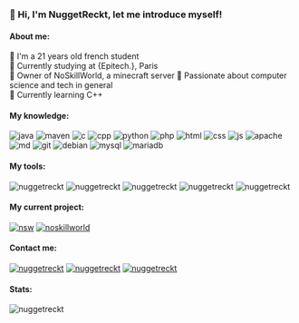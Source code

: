 ### 👋 Hi, I'm NuggetReckt, let me introduce myself!
 
<h4 align="left">About me:</h4>
 	🔹 I'm a 21 years old french student<br>
 	🔹 Currently studying at {Epitech.}, Paris<br>
	🔹 Owner of NoSkillWorld, a minecraft server
	🔹 Passionate about computer science and tech in general<br>
	🔹 Currently learning C++<br>

<h4 align="left">My knowledge:</h4>
<p align="left">
  <img src="https://img.shields.io/badge/Java-FF9725.svg?style=for-the-badge&logo=openjdk&logoColor=white" alt="java"/>
  <img src="https://img.shields.io/badge/Maven-C71A36.svg?style=for-the-badge&logo=apache-maven&logoColor=white" alt="maven"/>
  <img src="https://img.shields.io/badge/C-00589D.svg?style=for-the-badge&logo=C&logoColor=white" alt="c"/>
  <img src="https://img.shields.io/badge/C++-024585.svg?style=for-the-badge&logo=cplusplus&logoColor=white" alt="cpp"/>
  <img src="https://img.shields.io/badge/Python-3270A1.svg?style=for-the-badge&logo=python&logoColor=white" alt="python"/>
  <img src="https://img.shields.io/badge/PHP-787CB4.svg?style=for-the-badge&logo=PHP&logoColor=white" alt="php"/> 
  <img src="https://img.shields.io/badge/html-%23E34F26.svg?style=for-the-badge&logo=html5&logoColor=white" alt="html"/>
  <img src="https://img.shields.io/badge/CSS-%231572B6.svg?style=for-the-badge&logo=css&logoColor=white" alt="css"/>
  <img src="https://img.shields.io/badge/JS-F7E01D.svg?style=for-the-badge&logo=javascript&logoColor=white" alt="js"/>
  <img src="https://img.shields.io/badge/Apache-C71A36.svg?style=for-the-badge&logo=apache&logoColor=white" alt="apache"/>
  <img src="https://img.shields.io/badge/markdown-%23000000.svg?style=for-the-badge&logo=markdown&logoColor=white" alt="md"/>
  <img src="https://img.shields.io/badge/git-F05033.svg?style=for-the-badge&logo=git&logoColor=white" alt="git"/>
  <img src="https://img.shields.io/badge/Debian-D80150.svg?style=for-the-badge&logo=debian&logoColor=white" alt="debian"/>
  <img src="https://img.shields.io/badge/mysql-00618A.svg?style=for-the-badge&logo=mysql&logoColor=white" alt="mysql"/>
  <img src="https://img.shields.io/badge/MariaDB-003545?style=for-the-badge&logo=mariadb&logoColor=white" alt="mariadb"/>
</p>

<h4 align="left">My tools:</h4>
<p align="left">
  <img src="https://img.shields.io/badge/IntelliJIDEA-000000.svg?style=for-the-badge&logo=intellij-idea&logoColor=white" alt="nuggetreckt"/>
  <img src="https://img.shields.io/badge/webstorm-143?style=for-the-badge&logo=webstorm&logoColor=white&color=black" alt="nuggetreckt"/>
  <img src="https://img.shields.io/badge/phpstorm-143?style=for-the-badge&logo=phpstorm&logoColor=white&color=black" alt="nuggetreckt"/>
  <img src="https://img.shields.io/badge/Pycharm-000000.svg?style=for-the-badge&logo=pycharm&logoColor=white" alt="nuggetreckt"/>
  <img src="https://img.shields.io/badge/VSC-5C2D91.svg?style=for-the-badge&logo=visualstudiocode&logoColor=white&color=black" alt="nuggetreckt"/>
</p>

<h4 align="left">My current project:</h4>
<p align="left">
  <a href="https://discord.noskillworld.fr" target="_blank"><img src="https://img.shields.io/badge/NoSkillWorld-%237289DA.svg?style=for-the-badge&logo=discord&logoColor=white" alt="nsw"/></a>
  <a href="https://github.com/NoSkillWorld" target="_blank"><img src="https://img.shields.io/badge/NoSkillWorld-%23121011.svg?style=for-the-badge&logo=github&logoColor=white" alt="noskillworld"/></a>
</p>

<h4 align="left">Contact me:</h4>
<p align="left"> 
  <a href="https://twitter.com/NuggetReckt" target="_blank"><img src="https://img.shields.io/badge/NuggetReckt-%231DA1F2.svg?style=for-the-badge&logo=Twitter&logoColor=white" alt="nuggetreckt"/></a> 
  <a href="https://github.com/NuggetReckt" target="_blank"><img src="https://img.shields.io/badge/NuggetReckt-%23121011.svg?style=for-the-badge&logo=github&logoColor=white" alt="nuggetreckt"/></a>
  <a href="https://discordapp.com/users/396373572555243520" target="_blank"><img src="https://img.shields.io/badge/NuggetReckt-%237289DA.svg?style=for-the-badge&logo=discord&logoColor=white" alt="nuggetreckt"/></a>
</p>
  
<h4 align="left">Stats:</h4>
<p><img align="" src="https://github-readme-stats.vercel.app/api/top-langs/?username=nuggetreckt&theme=blue-green" alt="nuggetreckt"/></p>
